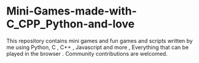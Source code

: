 # Mini-Games-made-with-C_CPP_Python-and-love
This repository contains mini games and fun games and scripts written by me using Python, C , C++ , Javascript and more , Everything that can be played in the browser . Community contributions are welcomed.

